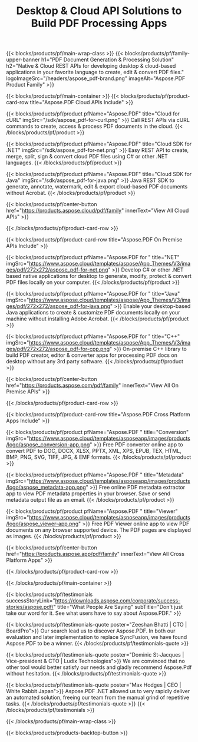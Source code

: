 ﻿---
title: Desktop & Cloud API Solutions to Build PDF Processing Apps 
description: Native & Cloud REST APIs for developing desktop & cloud-based applications in your favorite language to create, edit & convert PDF files 
weight: 80
url: /
---

{{< blocks/products/pf/main-wrap-class >}}
{{< blocks/products/pf/family-upper-banner h1="PDF Document Generation & Processing Solution" h2="Native & Cloud REST APIs for developing desktop & cloud-based applications in your favorite language to create, edit & convert PDF files." logoImageSrc="/headers/aspose_pdf-brand.png" imageAlt="Aspose.PDF Product Family" >}}

{{< blocks/products/pf/main-container >}}
{{< blocks/products/pf/product-card-row title="Aspose.PDF Cloud APIs Include" >}}

{{< blocks/products/pf/product pfName="Aspose.PDF" title="Cloud for cURL" imgSrc="/sdk/aspose_pdf-for-curl.png" >}}
Call REST APIs via cURL commands to create, access & process PDF documents in the cloud.
{{< /blocks/products/pf/product >}}

{{< blocks/products/pf/product pfName="Aspose.PDF" title="Cloud SDK for .NET" imgSrc="/sdk/aspose_pdf-for-net.png" >}}
Easy REST API to create, merge, split, sign & convert cloud PDF files using C# or other .NET languages.
{{< /blocks/products/pf/product >}}

{{< blocks/products/pf/product pfName="Aspose.PDF" title="Cloud SDK for Java" imgSrc="/sdk/aspose_pdf-for-java.png" >}}
Java REST SDK to generate, annotate, watermark, edit & export cloud-based PDF documents without Acrobat.
{{< /blocks/products/pf/product >}}

{{< blocks/products/pf/center-button href="https://products.aspose.cloud/pdf/family" innerText="View All Cloud APIs" >}}

{{< /blocks/products/pf/product-card-row >}}

{{< blocks/products/pf/product-card-row title="Aspose.PDF On Premise APIs Include" >}}

{{< blocks/products/pf/product pfName="Aspose.PDF for " title="NET" imgSrc="https://www.aspose.cloud/templates/aspose/App_Themes/V3/images/pdf/272x272/aspose_pdf-for-net.png" >}}
Develop C# or other .NET based native applications for desktop to generate, modify, protect & convert PDF files locally on your computer.
{{< /blocks/products/pf/product >}}

{{< blocks/products/pf/product pfName="Aspose.PDF for " title="Java" imgSrc="https://www.aspose.cloud/templates/aspose/App_Themes/V3/images/pdf/272x272/aspose_pdf-for-java.png" >}}
Enable your desktop-based Java applications to create & customize PDF documents locally on your machine without installing Adobe Acrobat.
{{< /blocks/products/pf/product >}}

{{< blocks/products/pf/product pfName="Aspose.PDF for " title="C++" imgSrc="https://www.aspose.cloud/templates/aspose/App_Themes/V3/images/pdf/272x272/aspose_pdf-for-cpp.png" >}}
On-premise C++ library to build PDF creator, editor & converter apps for processing PDF docs on desktop without any 3rd party software.
{{< /blocks/products/pf/product >}}

{{< blocks/products/pf/center-button href="https://products.aspose.com/pdf/family" innerText="View All On Premise APIs" >}}

{{< /blocks/products/pf/product-card-row >}}

{{< blocks/products/pf/product-card-row title="Aspose.PDF Cross Platform Apps Include" >}}

{{< blocks/products/pf/product pfName="Aspose.PDF " title="Conversion" imgSrc="https://www.aspose.cloud/templates/asposeapp/images/products/logo/aspose_conversion-app.png" >}}
Free PDF converter online app to convert PDF to DOC, DOCX, XLSX, PPTX, XML, XPS, EPUB, TEX, HTML, BMP, PNG, SVG, TIFF, JPG, & EMF formats.
{{< /blocks/products/pf/product >}}

{{< blocks/products/pf/product pfName="Aspose.PDF " title="Metadata" imgSrc="https://www.aspose.cloud/templates/asposeapp/images/products/logo/aspose_metadata-app.png" >}}
Free online PDF metadata extractor app to view PDF metadata properties in your browser. Save or send metadata output file as an email.
{{< /blocks/products/pf/product >}}

{{< blocks/products/pf/product pfName="Aspose.PDF " title="Viewer" imgSrc="https://www.aspose.cloud/templates/asposeapp/images/products/logo/aspose_viewer-app.png" >}}
Free PDF Viewer online app to view PDF documents on any browser supported device. The PDF pages are displayed as images. 
{{< /blocks/products/pf/product >}}

{{< blocks/products/pf/center-button href="https://products.aspose.app/pdf/family" innerText="View All Cross Platform Apps" >}}

{{< /blocks/products/pf/product-card-row >}}


{{< /blocks/products/pf/main-container >}}

{{< blocks/products/pf/testimonials successStoryLink="https://downloads.aspose.com/corporate/success-stories/aspose.pdf/" title="What People Are Saying" subTitle="Don't just take our word for it. See what users have to say about Aspose.PDF." >}}

{{< blocks/products/pf/testimonials-quote poster="Zeeshan Bhatti | CTO | BoardPro">}}
Our search lead us to discover Aspose.PDF. In both our evaluation and later implementation to replace SyncFusion, we have found Aspose.PDF to be a winner.
{{< /blocks/products/pf/testimonials-quote >}}

{{< blocks/products/pf/testimonials-quote poster="Dominic St-Jacques | Vice-president & CTO | Ludix Technologies">}}
We are convinced that no other tool would better satisfy our needs and gladly recommend Aspose.Pdf without hesitation.
{{< /blocks/products/pf/testimonials-quote >}}

{{< blocks/products/pf/testimonials-quote poster="Max Hodges | CEO | White Rabbit Japan">}}
Aspose.PDF .NET allowed us to very rapidly deliver an automated solution, freeing our team from the manual grind of repetitive tasks.
{{< /blocks/products/pf/testimonials-quote >}}
{{< /blocks/products/pf/testimonials >}}

{{< /blocks/products/pf/main-wrap-class >}}

{{< blocks/products/products-backtop-button >}}
